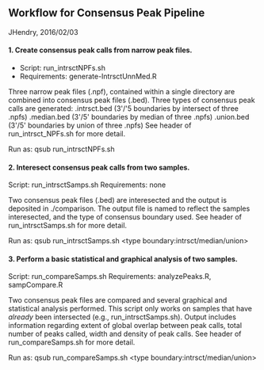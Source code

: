 ## Workflow for Consensus Peak Pipeline
JHendry, 2016/02/03

#### 1. Create consensus peak calls from narrow peak files.

  - Script: run_intrsctNPFs.sh
  - Requirements: generate-IntrsctUnnMed.R
  
  Three narrow peak files (.npf), contained within a single directory are
  combined into consensus peak files (.bed). Three types of consensus
  peak calls are generated:
    .intrsct.bed (3'/'5 boundaries by intersect of three .npfs)
    .median.bed (3'/5' boundaries by median of three .npfs)
    .union.bed (3'/5' boundaries by union of three .npfs)
  See header of run_intrsct_NPFs.sh for more detail.
  
  Run as:
  qsub run_intrsctNPFs.sh <dir-with-npfs>
  
#### 2. Interesect consensus peak calls from two samples.
  Script: run_intrsctSamps.sh
  Requirements: none
  
  Two consensus peak files (.bed) are interesected and the output
  is deposited in ./comparison. The output file is named to
  reflect the samples interesected, and the type of consensus
  boundary used. See header of run_intrsctSamps.sh for more detail.
  
  Run as:
  qsub run_intrsctSamps.sh <dir-samp1> <dir-samp2> <type boundary:intrsct/median/union>
  
#### 3. Perform a basic statistical and graphical analysis of two samples.
  Script: run_compareSamps.sh
  Requirements: analyzePeaks.R, sampCompare.R
  
  Two consensus peak files are compared and several graphical and
  statistical analysis performed. This script only works on samples
  that have *already* been intersected (e.g., run_intrsctSamps.sh).
  Output includes information regarding extent of global overlap
  between peak calls, total number of peaks called, width and
  density of peak calls. See header of run_compareSamps.sh
  for more detail.
  
  Run as:
  qsub run_compareSamps.sh <dir-samp1> <dir-samp2> <type boundary:intrsct/median/union>
  
